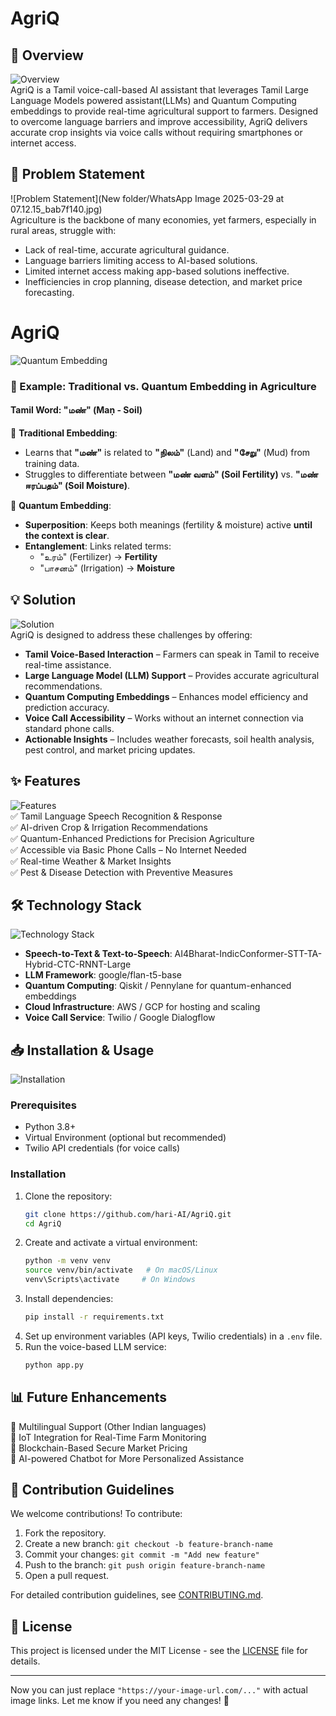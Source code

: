 # AgriQ  

## 📌 Overview  
![Overview](https://your-image-url.com/overview.png)  
AgriQ is a Tamil voice-call-based AI assistant that leverages Tamil Large Language Models powered assistant(LLMs) and Quantum Computing embeddings to provide real-time agricultural support to farmers. Designed to overcome language barriers and improve accessibility, AgriQ delivers accurate crop insights via voice calls without requiring smartphones or internet access.  

## 🚀 Problem Statement  
![Problem Statement](New folder/WhatsApp Image 2025-03-29 at 07.12.15_bab7f140.jpg)  
Agriculture is the backbone of many economies, yet farmers, especially in rural areas, struggle with:  
- Lack of real-time, accurate agricultural guidance.  
- Language barriers limiting access to AI-based solutions.  
- Limited internet access making app-based solutions ineffective.  
- Inefficiencies in crop planning, disease detection, and market price forecasting.  

# AgriQ  

![Quantum Embedding](https://your-image-url.com/quantum_embedding.png)  

### 🌾 Example: Traditional vs. Quantum Embedding in Agriculture  
#### Tamil Word: **"மண்" (Maṇ - Soil)**  

🔹 **Traditional Embedding**:  
- Learns that **"மண்"** is related to **"நிலம்"** (Land) and **"சேறு"** (Mud) from training data.  
- Struggles to differentiate between **"மண் வளம்" (Soil Fertility)** vs. **"மண் ஈரப்பதம்" (Soil Moisture)**.  

🔹 **Quantum Embedding**:  
- **Superposition**: Keeps both meanings (fertility & moisture) active **until the context is clear**.  
- **Entanglement**: Links related terms:  
  - "உரம்" (Fertilizer) → **Fertility**  
  - "பாசனம்" (Irrigation) → **Moisture**  

## 💡 Solution  
![Solution](https://your-image-url.com/solution.png)  
AgriQ is designed to address these challenges by offering:  
- **Tamil Voice-Based Interaction** – Farmers can speak in Tamil to receive real-time assistance.  
- **Large Language Model (LLM) Support** – Provides accurate agricultural recommendations.  
- **Quantum Computing Embeddings** – Enhances model efficiency and prediction accuracy.  
- **Voice Call Accessibility** – Works without an internet connection via standard phone calls.  
- **Actionable Insights** – Includes weather forecasts, soil health analysis, pest control, and market pricing updates.  

## ✨ Features  
![Features](https://your-image-url.com/features.png)  
✅ Tamil Language Speech Recognition & Response  
✅ AI-driven Crop & Irrigation Recommendations  
✅ Quantum-Enhanced Predictions for Precision Agriculture  
✅ Accessible via Basic Phone Calls – No Internet Needed  
✅ Real-time Weather & Market Insights  
✅ Pest & Disease Detection with Preventive Measures  

## 🛠️ Technology Stack  
![Technology Stack](https://your-image-url.com/technology.png)  
- **Speech-to-Text & Text-to-Speech**: AI4Bharat-IndicConformer-STT-TA-Hybrid-CTC-RNNT-Large  
- **LLM Framework**: google/flan-t5-base  
- **Quantum Computing**: Qiskit / Pennylane for quantum-enhanced embeddings  
- **Cloud Infrastructure**: AWS / GCP for hosting and scaling  
- **Voice Call Service**: Twilio / Google Dialogflow  

## 📥 Installation & Usage  
![Installation](https://your-image-url.com/installation.png)  

### Prerequisites  
- Python 3.8+  
- Virtual Environment (optional but recommended)  
- Twilio API credentials (for voice calls)  

### Installation  
1. Clone the repository:  
   ```bash
   git clone https://github.com/hari-AI/AgriQ.git
   cd AgriQ
   ```  
2. Create and activate a virtual environment:  
   ```bash
   python -m venv venv
   source venv/bin/activate   # On macOS/Linux
   venv\Scripts\activate     # On Windows
   ```  
3. Install dependencies:  
   ```bash
   pip install -r requirements.txt
   ```  
4. Set up environment variables (API keys, Twilio credentials) in a `.env` file.  
5. Run the voice-based LLM service:  
   ```bash
   python app.py
   ```  

## 📊 Future Enhancements  
🔹 Multilingual Support (Other Indian languages)  
🔹 IoT Integration for Real-Time Farm Monitoring  
🔹 Blockchain-Based Secure Market Pricing  
🔹 AI-powered Chatbot for More Personalized Assistance  

## 🤝 Contribution Guidelines   
We welcome contributions! To contribute:  
1. Fork the repository.  
2. Create a new branch: `git checkout -b feature-branch-name`  
3. Commit your changes: `git commit -m "Add new feature"`  
4. Push to the branch: `git push origin feature-branch-name`  
5. Open a pull request.  

For detailed contribution guidelines, see [CONTRIBUTING.md](CONTRIBUTING.md).  

## 📜 License  
This project is licensed under the MIT License - see the [LICENSE](LICENSE) file for details.  

---

Now you can just replace `"https://your-image-url.com/..."` with actual image links. Let me know if you need any changes! 🚀

